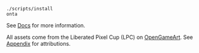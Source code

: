 ```
./scripts/install
onta
```

See [Docs](./docs/OVERVIEW.md) for more information.

All assets come from the Liberated Pixel Cup (LPC) on [OpenGameArt](https://opengameart.com). See [Appendix](./docs/APPENDIX) for attributions.